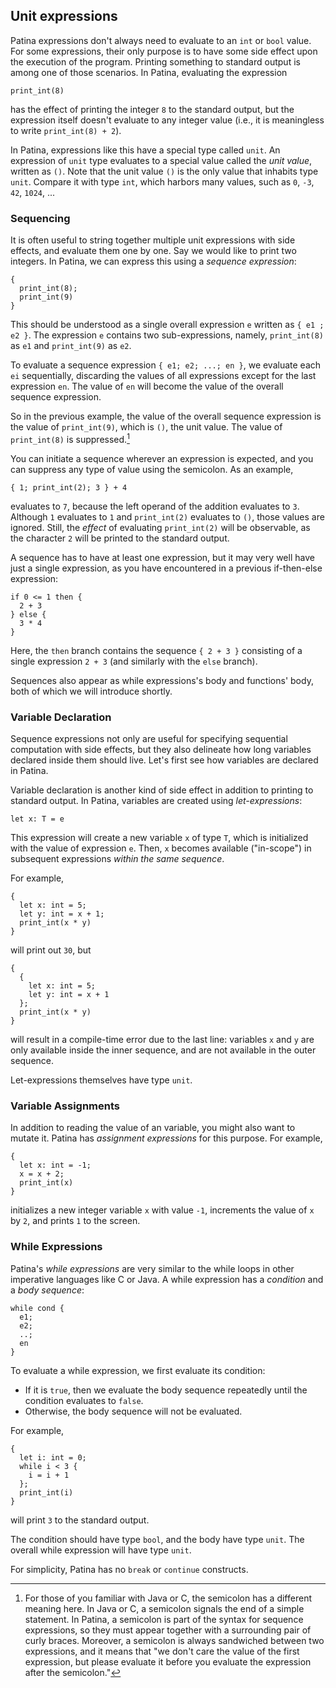 ## Unit expressions

Patina expressions don't always need to evaluate to an `int` or `bool` value. For some expressions, their only purpose is to have some side effect upon the execution of the program. Printing something to standard output is among one of those scenarios. In Patina, evaluating the expression
```rust,no_run,noplayground
print_int(8)
```
has the effect of printing the integer `8` to the standard output, but the expression itself doesn't evaluate to any integer value (i.e., it is meaningless to write `print_int(8) + 2`).

In Patina, expressions like this have a special type called `unit`. An expression of `unit` type evaluates to a special value called the _unit value_, written as `()`.  Note that the unit value `()` is the only value that inhabits type `unit`. Compare it with type `int`, which harbors many values, such as `0`, `-3`, `42`, `1024`, ...


### Sequencing
It is often useful to string together multiple unit expressions with side effects, and evaluate them one by one. Say we would like to print two integers. In Patina, we can express this using a _sequence expression_:
```rust,no_run,noplayground
{
  print_int(8);
  print_int(9)
}
```
This should be understood as a single overall expression `e` written as `{ e1 ; e2 }`. The expression `e` contains two sub-expressions, namely, `print_int(8)` as `e1` and `print_int(9)` as `e2`.

To evaluate a sequence expression `{ e1; e2; ...; en }`, we evaluate each `ei` sequentially, discarding the values of all expressions except for the last expression `en`.
The value of `en` will become the value of the overall sequence expression.

So in the previous example, the value of the overall sequence expression is the value of `print_int(9)`, which is `()`, the unit value. The value of `print_int(8)` is suppressed.[^1]

You can initiate a sequence wherever an expression is expected, and you can suppress any type of value using the semicolon. As an example,
```rust,no_run,noplayground
{ 1; print_int(2); 3 } + 4
```
evaluates to `7`, because the left operand of the addition evaluates to `3`. Although `1` evaluates to `1` and `print_int(2)` evaluates to `()`, those values are ignored. Still, the _effect_ of evaluating `print_int(2)` will be observable, as the character `2` will be printed to the standard output.

A sequence has to have at least one expression, but it may very well have just a single expression, as you have encountered in a previous if-then-else expression:
```rust,no_run,noplayground
if 0 <= 1 then {
  2 + 3
} else {
  3 * 4
}
```
Here, the `then` branch contains the sequence `{ 2 + 3 }` consisting of a single expression `2 + 3` (and similarly with the `else` branch).

Sequences also appear as while expressions's body and functions' body, both of which we will introduce shortly.


### Variable Declaration

Sequence expressions not only are useful for specifying sequential computation with side effects, but they also delineate how long variables declared inside them should live. Let's first see how variables are declared in Patina.

Variable declaration is another kind of side effect in addition to printing to standard output. In Patina, variables are created using _let-expressions_:
```rust,no_run,noplayground
let x: T = e
```
This expression will create a new variable `x` of type `T`, which is initialized with the value of expression `e`. Then, `x` becomes available ("in-scope") in subsequent expressions _within the same sequence_.

For example,
```rust,no_run,noplayground
{
  let x: int = 5;
  let y: int = x + 1;
  print_int(x * y)
}
```
will print out `30`, but
```rust,no_run,noplayground
{
  {
    let x: int = 5;
    let y: int = x + 1
  };
  print_int(x * y)
}
```
will result in a compile-time error due to the last line: variables `x` and `y` are only available inside the inner sequence, and are not available in the outer sequence.

Let-expressions themselves have type `unit`.


### Variable Assignments

In addition to reading the value of an variable, you might also want to mutate it. Patina has _assignment expressions_ for this purpose. For example,
```rust,no_run,noplayground
{
  let x: int = -1;
  x = x + 2;
  print_int(x)
}
```
initializes a new integer variable `x` with value `-1`, increments the value of `x` by `2`, and prints `1` to the screen.


### While Expressions
Patina's _while expressions_ are very similar to the while loops in other imperative languages like C or Java. A while expression has a _condition_ and a _body sequence_:
```rust,no_run,noplayground
while cond {
  e1;
  e2;
  ..;
  en
}
```

To evaluate a while expression, we first evaluate its condition:
- If it is `true`, then we evaluate the body sequence repeatedly until the condition evaluates to `false`.
- Otherwise, the body sequence will not be evaluated.

For example,
```rust,no_run,noplayground
{
  let i: int = 0;
  while i < 3 {
    i = i + 1
  };
  print_int(i)
}
```
will print `3` to the standard output.

The condition should have type `bool`, and the body have type `unit`. The overall while expression will have type `unit`.

For simplicity, Patina has no `break` or `continue` constructs.


[^1]: For those of you familiar with Java or C, the semicolon has a different meaning here. In Java or C, a semicolon signals the end of a simple statement. In Patina, a semicolon is part of the syntax for sequence expressions, so they must appear together with a surrounding pair of curly braces. Moreover, a semicolon is always sandwiched between two expressions, and it means that "we don't care the value of the first expression, but please evaluate it before you evaluate the expression after the semicolon."



[^2]: Yes, you can write `1; print_int(2); 3; ()`, which evaluates to the unit value `()`.